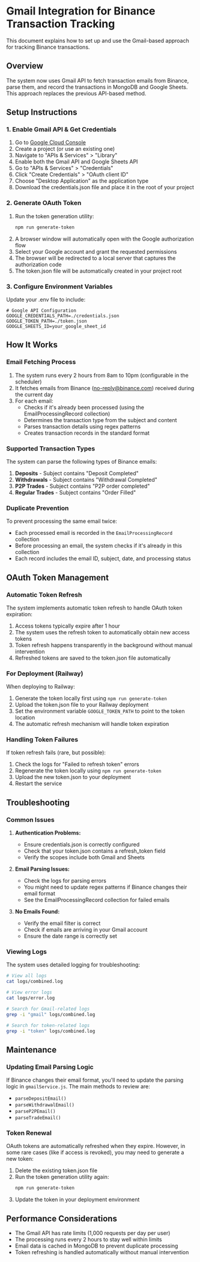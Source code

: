 # Gmail Integration for Binance Transaction Tracking

This document explains how to set up and use the Gmail-based approach for tracking Binance transactions.

## Overview

The system now uses Gmail API to fetch transaction emails from Binance, parse them, and record the transactions in MongoDB and Google Sheets. This approach replaces the previous API-based method.

## Setup Instructions

### 1. Enable Gmail API & Get Credentials

1. Go to [Google Cloud Console](https://console.cloud.google.com/)
2. Create a project (or use an existing one)
3. Navigate to "APIs & Services" > "Library"
4. Enable both the Gmail API and Google Sheets API
5. Go to "APIs & Services" > "Credentials"
6. Click "Create Credentials" > "OAuth client ID"
7. Choose "Desktop Application" as the application type
8. Download the credentials.json file and place it in the root of your project

### 2. Generate OAuth Token

1. Run the token generation utility:
   ```bash
   npm run generate-token
   ```
2. A browser window will automatically open with the Google authorization flow
3. Select your Google account and grant the requested permissions
4. The browser will be redirected to a local server that captures the authorization code
5. The token.json file will be automatically created in your project root

### 3. Configure Environment Variables

Update your .env file to include:

```
# Google API Configuration
GOOGLE_CREDENTIALS_PATH=./credentials.json
GOOGLE_TOKEN_PATH=./token.json
GOOGLE_SHEETS_ID=your_google_sheet_id
```

## How It Works

### Email Fetching Process

1. The system runs every 2 hours from 8am to 10pm (configurable in the scheduler)
2. It fetches emails from Binance (no-reply@binance.com) received during the current day
3. For each email:
   - Checks if it's already been processed (using the EmailProcessingRecord collection)
   - Determines the transaction type from the subject and content
   - Parses transaction details using regex patterns
   - Creates transaction records in the standard format

### Supported Transaction Types

The system can parse the following types of Binance emails:

1. **Deposits** - Subject contains "Deposit Completed"
2. **Withdrawals** - Subject contains "Withdrawal Completed"
3. **P2P Trades** - Subject contains "P2P order completed"
4. **Regular Trades** - Subject contains "Order Filled"

### Duplicate Prevention

To prevent processing the same email twice:
- Each processed email is recorded in the `EmailProcessingRecord` collection
- Before processing an email, the system checks if it's already in this collection
- Each record includes the email ID, subject, date, and processing status

## OAuth Token Management

### Automatic Token Refresh

The system implements automatic token refresh to handle OAuth token expiration:

1. Access tokens typically expire after 1 hour
2. The system uses the refresh token to automatically obtain new access tokens
3. Token refresh happens transparently in the background without manual intervention
4. Refreshed tokens are saved to the token.json file automatically

### For Deployment (Railway)

When deploying to Railway:

1. Generate the token locally first using `npm run generate-token`
2. Upload the token.json file to your Railway deployment
3. Set the environment variable `GOOGLE_TOKEN_PATH` to point to the token location
4. The automatic refresh mechanism will handle token expiration

### Handling Token Failures

If token refresh fails (rare, but possible):

1. Check the logs for "Failed to refresh token" errors
2. Regenerate the token locally using `npm run generate-token`
3. Upload the new token.json to your deployment
4. Restart the service

## Troubleshooting

### Common Issues

1. **Authentication Problems:**
   - Ensure credentials.json is correctly configured
   - Check that your token.json contains a refresh_token field
   - Verify the scopes include both Gmail and Sheets

2. **Email Parsing Issues:**
   - Check the logs for parsing errors
   - You might need to update regex patterns if Binance changes their email format
   - See the EmailProcessingRecord collection for failed emails

3. **No Emails Found:**
   - Verify the email filter is correct
   - Check if emails are arriving in your Gmail account
   - Ensure the date range is correctly set

### Viewing Logs

The system uses detailed logging for troubleshooting:

```bash
# View all logs
cat logs/combined.log

# View error logs
cat logs/error.log

# Search for Gmail-related logs
grep -i "gmail" logs/combined.log

# Search for token-related logs
grep -i "token" logs/combined.log
```

## Maintenance

### Updating Email Parsing Logic

If Binance changes their email format, you'll need to update the parsing logic in `gmailService.js`. The main methods to review are:

- `parseDepositEmail()`
- `parseWithdrawalEmail()`
- `parseP2PEmail()`
- `parseTradeEmail()`

### Token Renewal

OAuth tokens are automatically refreshed when they expire. However, in some rare cases (like if access is revoked), you may need to generate a new token:

1. Delete the existing token.json file
2. Run the token generation utility again:
   ```bash
   npm run generate-token
   ```
3. Update the token in your deployment environment

## Performance Considerations

- The Gmail API has rate limits (1,000 requests per day per user)
- The processing runs every 2 hours to stay well within limits
- Email data is cached in MongoDB to prevent duplicate processing
- Token refreshing is handled automatically without manual intervention 